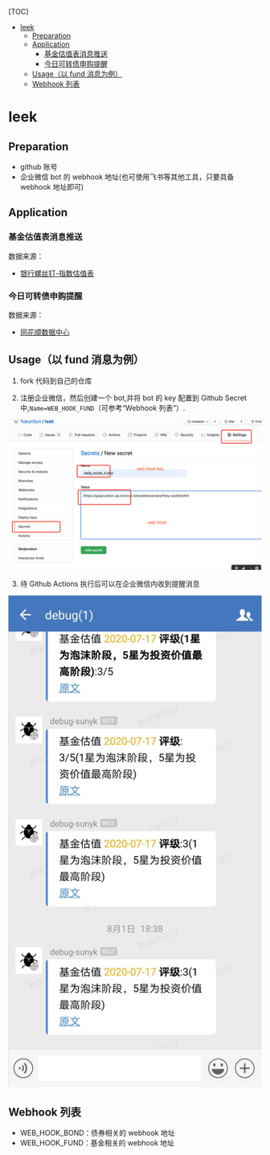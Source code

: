 [TOC]

<!--ts-->
   * [leek](#leek)
      * [Preparation](#preparation)
      * [Application](#application)
         * [基金估值表消息推送](#基金估值表消息推送)
         * [今日可转债申购提醒](#今日可转债申购提醒)
      * [Usage（以 fund 消息为例）](#usage以-fund-消息为例)
      * [Webhook 列表](#webhook-列表)

<!-- Added by: sunyk, at: Thu Sep  3 07:52:37 CST 2020 -->

<!--te-->

# leek

## Preparation

- github 账号
- 企业微信 bot 的 webhook 地址(也可使用飞书等其他工具，只要具备 webhook 地址即可)

## Application

### 基金估值表消息推送

数据来源：

- [银行螺丝钉-指数估值表](https://danjuanapp.com/screw/valuation-table)

### 今日可转债申购提醒

数据来源：
- [同花顺数据中心](http://data.10jqka.com.cn/ipo/bond/)

## Usage（以 fund 消息为例）

1. fork 代码到自己的仓库

2. 注册企业微信，然后创建一个 bot,并将 bot 的 key 配置到 Github Secret 中,`Name=WEB_HOOK_FUND`（可参考“Webhook 列表”）.

![fund](./assets/fund1.jpg)

3. 待 Github Actions 执行后可以在企业微信内收到提醒消息

![fund2](./assets/fund2.jpg)


## Webhook 列表


- WEB_HOOK_BOND：债券相关的 webhook 地址
- WEB_HOOK_FUND：基金相关的 webhook 地址
